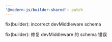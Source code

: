 ```yaml
---
'@modern-js/builder-shared': patch
---
```


fix(builder): incorrect devMiddleware schema

fix(builder): 修复 devMiddleware 的 schema 错误
